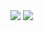 
<img class="dark-only" src="/assets/svg/dsa/queue-intro_dark.svg" />
<img class="light-only" src="/assets/svg/dsa/queue-intro_light.svg" />
